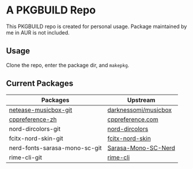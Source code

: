 # A PKGBUILD Repo

This PKGBUILD repo is created for personal usage.
Package maintained by me in AUR is not included.

## Usage

Clone the repo, enter the package dir, and `makepkg`.

## Current Packages

| Packages | Upstream |
| -------- | -------- |
| [netease-musicbox-git](https://github.com/tonyfettes/musicbox) | [darknessomi/musicbox](https://github.com/darknessomi/musicbox) |
| [cppreference-zh](https://github.com/myfreeer/cppreference2mshelp) | [cppreference.com](https://zh.cppreference.com/) |
| nord-dircolors-git | [nord-dircolors](https://github.com/arcticicestudio/nord-dircolors) |
| fcitx-nord-skin-git | [fcitx-nord-skin](https://github.com/Yucklys/fcitx-nord-skin) |
| nerd-fonts-sarasa-mono-sc-git | [Sarasa-Mono-SC-Nerd](https://github.com/laishulu/Sarasa-Mono-SC-Nerd) |
| rime-cli-git | [rime-cli](https://github.com/infmagic2047/rime-cli) |
